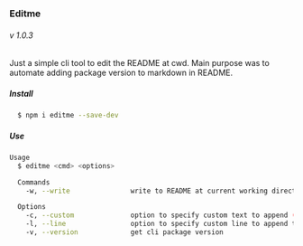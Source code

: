 ### Editme

###### v 1.0.3

Just a simple cli tool to edit the README at cwd. Main purpose was to automate adding package version to markdown in README.

##### Install
```bash
  $ npm i editme --save-dev
```

##### Use
```bash
Usage
  $ editme <cmd> <options>

  Commands
    -w, --write               write to README at current working directory

  Options
    -c, --custom              option to specify custom text to append (default is package.json version at cwd)
    -l, --line                option to specify custom line to append to (default is line 2)
    -v, --version             get cli package version
```